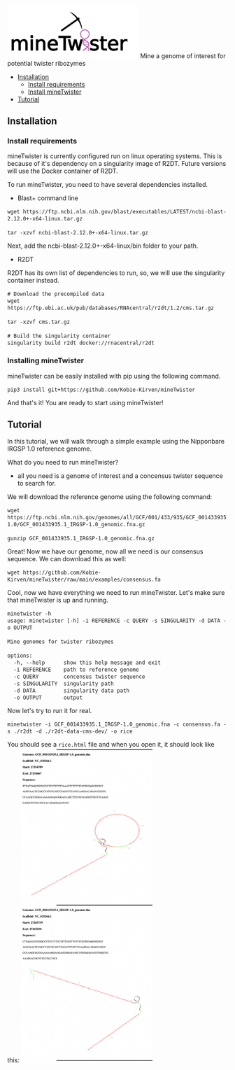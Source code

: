 <img src="https://github.com/Kobie-Kirven/mineTwister/blob/main/static/logo.png" width="300">
Mine a genome of interest for potential twister ribozymes

- [Installation](#installation)
    - [Install requirements](#install-requirements)
    - [Install mineTwister](#install-minetwister)
- [Tutorial](#tutorial)

## **Installation** 


### **Install requirements**

mineTwister is currently configured run on linux operating systems. This is because of it's dependency on a singularity image of R2DT. Future versions will use the Docker container of R2DT.

To run mineTwister, you need to have several dependencies installed. 

- Blast+ command line
```text
wget https://ftp.ncbi.nlm.nih.gov/blast/executables/LATEST/ncbi-blast-2.12.0+-x64-linux.tar.gz

tar -xzvf ncbi-blast-2.12.0+-x64-linux.tar.gz
```
Next, add the ncbi-blast-2.12.0+-x64-linux/bin folder to your path. 

- R2DT

R2DT has its own list of dependencies to run, so, we will use the singularity container instead. 

```
# Download the precompiled data
wget https://ftp.ebi.ac.uk/pub/databases/RNAcentral/r2dt/1.2/cms.tar.gz

tar -xzvf cms.tar.gz

# Build the singularity container
singularity build r2dt docker://rnacentral/r2dt
```

### **Installing mineTwister**
mineTwister can be easily installed with pip using the following command.
```
pip3 install git+https://github.com/Kobie-Kirven/mineTwister
```

And that's it! You are ready to start using mineTwister!

## **Tutorial**

In this tutorial, we will walk through a simple example using the Nipponbare IRGSP 1.0 reference genome. 

What do you need to run mineTwister?
- all you need is a genome of interest and a concensus twister sequence to search for.

We will download the reference genome using the following command:

```
wget https://ftp.ncbi.nlm.nih.gov/genomes/all/GCF/001/433/935/GCF_001433935.1_IRGSP-1.0/GCF_001433935.1_IRGSP-1.0_genomic.fna.gz

gunzip GCF_001433935.1_IRGSP-1.0_genomic.fna.gz
```

Great! Now we have our genome, now all we need is our consensus sequence. We can download this as well:
```
wget https://github.com/Kobie-Kirven/mineTwister/raw/main/examples/consensus.fa
```

Cool, now we have everything we need to run mineTwister. Let's make sure that mineTwister is up and running.
```
minetwister -h
usage: minetwister [-h] -i REFERENCE -c QUERY -s SINGULARITY -d DATA -o OUTPUT

Mine genomes for twister ribozymes

options:
  -h, --help      show this help message and exit
  -i REFERENCE    path to reference genome
  -c QUERY        concensus twister sequence
  -s SINGULARITY  singularity path
  -d DATA         singularity data path
  -o OUTPUT       output
```

Now let's try to run it for real. 

```
minetwister -i GCF_001433935.1_IRGSP-1.0_genomic.fna -c consensus.fa -s ./r2dt -d ./r2dt-data-cms-dev/ -o rice
```

You should see a ```rice.html``` file and when you open it, it should look like this:
<img src="https://github.com/Kobie-Kirven/mineTwister/blob/main/examples/sample_output_minetwister.png" width="300">